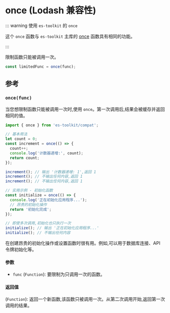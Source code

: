 # once (Lodash 兼容性)

::: warning 使用 `es-toolkit` 的 `once`

这个 `once` 函数与 `es-toolkit` 主库的 [once](../../function/once.md) 函数具有相同的功能。

:::

限制函数只能被调用一次。

```typescript
const limitedFunc = once(func);
```

## 参考

### `once(func)`

当您想限制函数只能被调用一次时,使用 `once`。第一次调用后,结果会被缓存并返回相同的值。

```typescript
import { once } from 'es-toolkit/compat';

// 基本用法
let count = 0;
const increment = once(() => {
  count++;
  console.log('计数器递增:', count);
  return count;
});

increment(); // 输出 '计数器递增: 1',返回 1
increment(); // 不输出任何内容,返回 1
increment(); // 不输出任何内容,返回 1

// 实用示例 - 初始化函数
const initialize = once(() => {
  console.log('正在初始化应用程序...');
  // 昂贵的初始化操作
  return '初始化完成';
});

// 即使多次调用,初始化也只执行一次
initialize(); // 输出 '正在初始化应用程序...'
initialize(); // 不输出任何内容
```

在创建昂贵的初始化操作或设置函数时很有用。例如,可以用于数据库连接、API 令牌初始化等。

#### 参数

- `func` (`Function`): 要限制为只调用一次的函数。

#### 返回值

(`Function`): 返回一个新函数,该函数只被调用一次。从第二次调用开始,返回第一次调用的结果。
